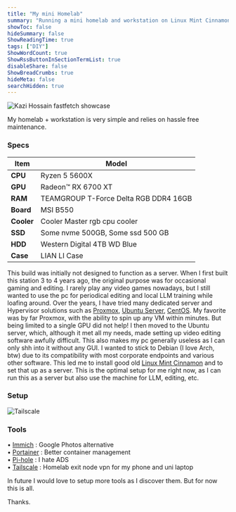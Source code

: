 ```yaml
---
title: "My mini Homelab"
summary: "Running a mini homelab and workstation on Linux Mint Cinnamon"
showToc: false
hideSummary: false
ShowReadingTime: true
tags: ["DIY"]
ShowWordCount: true
ShowRssButtonInSectionTermList: true
disableShare: false
ShowBreadCrumbs: true
hideMeta: false
searchHidden: true
---
```

![Kazi Hossain fastfetch showcase](/img/stat.png)

My homelab + workstation is very simple and relies on hassle free maintenance. 

### Specs

| **Item**        | **Model**                                  |
|-----------------|--------------------------------------------|
| **CPU**         | Ryzen 5 5600X                              |
| **GPU**         | Radeon™ RX 6700 XT                         |
| **RAM**         | TEAMGROUP T-Force Delta RGB DDR4 16GB      |
| **Board**       | MSI B550                                   |
| **Cooler**      | Cooler Master rgb cpu cooler               |
| **SSD**         | Some nvme 500GB, Some ssd  500 GB         |
| **HDD**         | Western Digital 4TB WD Blue                |
| **Case**        | LIAN LI Case                               |

This build was initially not designed to function as a server. When I first built this station 3 to 4 years ago, the original purpose was for occasional gaming and editing. I rarely play any video games nowadays, but I still wanted to use the pc for periodical editing and local LLM training while loafing around. Over the years, I have tried many dedicated server and Hypervisor solutions such as [Proxmox](https://en.wikipedia.org/wiki/Proxmox_Virtual_Environment), [Ubuntu Server](https://ubuntu.com/download/server), [CentOS](https://www.centos.org/). My favorite was by far Proxmox, with the ability to spin up any VM within minutes. But being limited to a single GPU did not help! I then moved to the Ubuntu server, which, although it met all my needs, made setting up video editing software awfully difficult. This also makes my pc generally useless as I can only shh into it without any GUI. I wanted to stick to Debian (I love Arch, btw) due to its compatibility with most corporate endpoints and various other software. This led me to install good old [Linux Mint Cinnamon](https://linuxmint.com/) and to set that up as a server. This is the optimal setup for me right now, as I can run this as a server but also use the machine for LLM, editing, etc.

### Setup 
![Tailscale](/img/server.png)



### Tools
• [Immich](https://immich.app/) : Google Photos alternative \
• [Portainer](https://www.portainer.io/) : Better container management \
• [Pi-hole](https://pi-hole.net/) : I hate ADS \
• [Tailscale](https://tailscale.com/) : Homelab exit node vpn for my phone and uni laptop

In future I would love to setup more tools as I discover them. But for now this is all. 


Thanks.